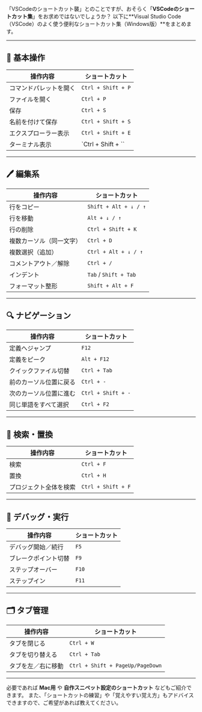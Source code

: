 「VSCodeのショートカット襲」とのことですが、おそらく「**VSCodeのショートカット集**」をお求めではないでしょうか？
以下に\*\*Visual Studio Code（VSCode）のよく使う便利なショートカット集（Windows版）\*\*をまとめます。

---

## 🔧 基本操作

| 操作内容        | ショートカット               |
| ----------- | --------------------- |
| コマンドパレットを開く | `Ctrl + Shift + P`    |
| ファイルを開く     | `Ctrl + P`            |
| 保存          | `Ctrl + S`            |
| 名前を付けて保存    | `Ctrl + Shift + S`    |
| エクスプローラー表示  | `Ctrl + Shift + E`    |
| ターミナル表示     | \`Ctrl + Shift + \`\` |

---

## 🖊️ 編集系

| 操作内容         | ショートカット               |
| ------------ | --------------------- |
| 行をコピー        | `Shift + Alt + ↓ / ↑` |
| 行を移動         | `Alt + ↓ / ↑`         |
| 行の削除         | `Ctrl + Shift + K`    |
| 複数カーソル（同一文字） | `Ctrl + D`            |
| 複数選択（追加）     | `Ctrl + Alt + ↓ / ↑`  |
| コメントアウト／解除   | `Ctrl + /`            |
| インデント        | `Tab` / `Shift + Tab` |
| フォーマット整形     | `Shift + Alt + F`     |

---

## 🔍 ナビゲーション

| 操作内容        | ショートカット            |
| ----------- | ------------------ |
| 定義へジャンプ     | `F12`              |
| 定義をピーク      | `Alt + F12`        |
| クイックファイル切替  | `Ctrl + Tab`       |
| 前のカーソル位置に戻る | `Ctrl + -`         |
| 次のカーソル位置に進む | `Ctrl + Shift + -` |
| 同じ単語をすべて選択  | `Ctrl + F2`        |

---

## 🔄 検索・置換

| 操作内容        | ショートカット            |
| ----------- | ------------------ |
| 検索          | `Ctrl + F`         |
| 置換          | `Ctrl + H`         |
| プロジェクト全体を検索 | `Ctrl + Shift + F` |

---

## 🧪 デバッグ・実行

| 操作内容       | ショートカット |
| ---------- | ------- |
| デバッグ開始／続行  | `F5`    |
| ブレークポイント切替 | `F9`    |
| ステップオーバー   | `F10`   |
| ステップイン     | `F11`   |

---

## 🗂️ タブ管理

| 操作内容      | ショートカット                          |
| --------- | -------------------------------- |
| タブを閉じる    | `Ctrl + W`                       |
| タブを切り替える  | `Ctrl + Tab`                     |
| タブを左／右に移動 | `Ctrl + Shift + PageUp/PageDown` |

---

必要であれば **Mac用** や **自作スニペット設定のショートカット** などもご紹介できます。
また、「ショートカットの練習」や「覚えやすい覚え方」もアドバイスできますので、ご希望があれば教えてください。
